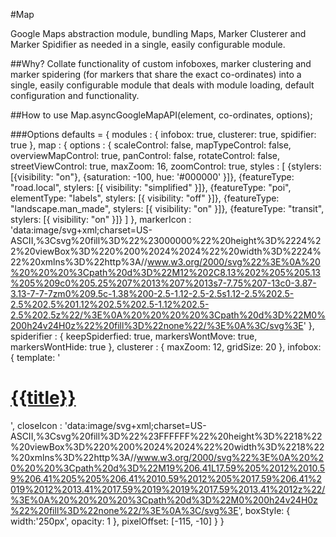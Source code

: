 #Map

Google Maps abstraction module, bundling Maps, Marker Clusterer and Marker Spidifier as needed in a single, easily configurable module.

##Why?
Collate functionality of custom infoboxes, marker clustering and marker spidering (for markers that share the exact co-ordinates) into a single, easily configurable module that deals with module loading, default configuration and functionality.

##How to use
    Map.asyncGoogleMapAPI(element, co-ordinates, options);

###Options
    defaults = {
            modules : {
                infobox: true,
                clusterer: true,
                spidifier: true
            },
            map : {
                options : {
                    scaleControl: false,
                    mapTypeControl: false,
                    overviewMapControl: true,
                    panControl: false,
                    rotateControl: false,
                    streetViewControl: true,
                    maxZoom: 16,
                    zoomControl: true,
                    styles : [
                        {stylers: [{visibility: "on"}, {saturation: -100, hue: '#000000' }]},
                        {featureType: "road.local", stylers: [{ visibility: "simplified" }]},
                        {featureType: "poi", elementType: "labels", stylers: [{ visibility: "off" }]},
                        {featureType: "landscape.man_made", stylers: [{ visibility: "on" }]},
                        {featureType: "transit", stylers: [{ visibility: "on" }]}
                    ]
                },
                markerIcon : 'data:image/svg+xml;charset=US-ASCII,%3Csvg%20fill%3D%22%23000000%22%20height%3D%2224%22%20viewBox%3D%220%200%2024%2024%22%20width%3D%2224%22%20xmlns%3D%22http%3A//www.w3.org/2000/svg%22%3E%0A%20%20%20%20%3Cpath%20d%3D%22M12%202C8.13%202%205%205.13%205%209c0%205.25%207%2013%207%2013s7-7.75%207-13c0-3.87-3.13-7-7-7zm0%209.5c-1.38%200-2.5-1.12-2.5-2.5s1.12-2.5%202.5-2.5%202.5%201.12%202.5%202.5-1.12%202.5-2.5%202.5z%22/%3E%0A%20%20%20%20%3Cpath%20d%3D%22M0%200h24v24H0z%22%20fill%3D%22none%22/%3E%0A%3C/svg%3E'
            },
            spiderifier : {
                keepSpiderfied: true,
                markersWontMove: true,
                markersWontHide: true
            },
            clusterer : {
                maxZoom: 12,
                gridSize: 20
            },
            infobox: {
                template: '<div class="infobox"><div class="infobox-inner" id="infobox"><a href="{{url}}"><h1 class="infoxbox-heading">{{title}}</h1></a></div></div>',
                closeIcon : 'data:image/svg+xml;charset=US-ASCII,%3Csvg%20fill%3D%22%23FFFFFF%22%20height%3D%2218%22%20viewBox%3D%220%200%2024%2024%22%20width%3D%2218%22%20xmlns%3D%22http%3A//www.w3.org/2000/svg%22%3E%0A%20%20%20%20%3Cpath%20d%3D%22M19%206.41L17.59%205%2012%2010.59%206.41%205%205%206.41%2010.59%2012%205%2017.59%206.41%2019%2012%2013.41%2017.59%2019%2019%2017.59%2013.41%2012z%22/%3E%0A%20%20%20%20%3Cpath%20d%3D%22M0%200h24v24H0z%22%20fill%3D%22none%22/%3E%0A%3C/svg%3E',
                boxStyle: {
                    width:'250px',
                    opacity: 1
                },
                pixelOffset: [-115, -10]
            }
        }
